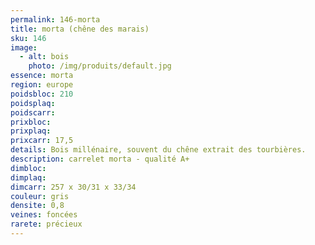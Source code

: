 ```yaml
---
permalink: 146-morta
title: morta (chêne des marais)
sku: 146
image: 
  - alt: bois
    photo: /img/produits/default.jpg
essence: morta
region: europe
poidsbloc: 210
poidsplaq: 
poidscarr: 
prixbloc: 
prixplaq: 
prixcarr: 17,5
details: Bois millénaire, souvent du chêne extrait des tourbières.
description: carrelet morta - qualité A+
dimbloc: 
dimplaq: 
dimcarr: 257 x 30/31 x 33/34
couleur: gris
densite: 0,8
veines: foncées
rarete: précieux
---
```

